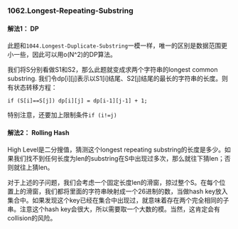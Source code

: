 ### 1062.Longest-Repeating-Substring

#### 解法1： DP
此题和```1044.Longest-Duplicate-Substring```一模一样，唯一的区别是数据范围更小一些，因此可以用o(N^2)的DP算法。

我们将S分别看做S1和S2，那么此题就变成求两个字符串的longest common substring. 我们令dp[i][j]表示以S1[i]结尾、S2[j]结尾的最长的字符串的长度。则有状态转移方程：
```
if (S[i]==S[j]) dp[i][j] = dp[i-1][j-1] + 1;
```
特别注意，还要加上限制条件```if (i!=j)```

#### 解法2： Rolling Hash
High Level是二分搜值，猜测这个longest repeating substring的长度是多少。如果我们找不到任何长度为len的substring在S中出现过多次，那么就往下猜len；否则就往上猜len。

对于上述的子问题，我们会考虑一个固定长度len的滑窗，掠过整个S。在每个位置上的滑窗，我们都将里面的字符串映射成一个26进制的数，当做hash key放入集合中。如果发现这个key已经在集合中出现过，就意味着存在两个完全相同的子串。注意这个hash key会很大，所以需要取一个大数的模。当然，这肯定会有collision的风险。
